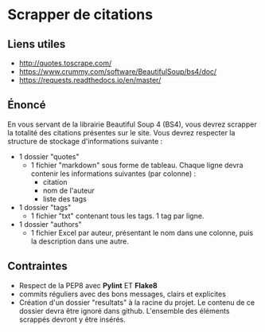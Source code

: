# Scrapper de citations

## Liens utiles

- http://quotes.toscrape.com/
- https://www.crummy.com/software/BeautifulSoup/bs4/doc/
- https://requests.readthedocs.io/en/master/

## Énoncé

En vous servant de la librairie Beautiful Soup 4 (BS4), vous devrez scrapper la totalité des citations présentes sur le site. Vous devrez respecter la structure de stockage d'informations suivante :

- 1 dossier "quotes"
	- 1 fichier "markdown" sous forme de tableau. Chaque ligne devra contenir les informations suivantes (par colonne) : 
		- citation
		- nom de l'auteur
		- liste des tags
- 1 dossier "tags"
	- 1 fichier "txt" contenant tous les tags. 1 tag par ligne.
- 1 dossier "authors"
	- 1 fichier Excel par auteur, présentant le nom dans une colonne, puis la description dans une autre.

## Contraintes

- Respect de la PEP8 avec __Pylint__ ET __Flake8__
- commits réguliers avec des bons messages, clairs et explicites
- Création d'un dossier "resultats" à la racine du projet. Le contenu de ce dossier devra être ignoré dans github. L'ensemble des éléments scrappés devront y être insérés.